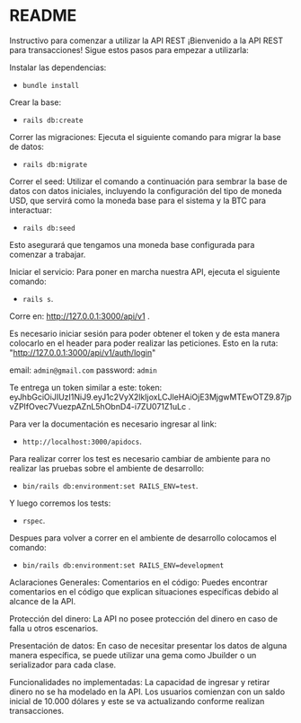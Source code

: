 # README

Instructivo para comenzar a utilizar la API REST
¡Bienvenido a la API REST para transacciones! Sigue estos pasos para empezar a utilizarla:

Instalar las dependencias:
- `bundle install`

Crear la base:
- `rails db:create`

Correr las migraciones: 
Ejecuta el siguiente comando para migrar la base de datos: 
- `rails db:migrate`

Correr el seed: 
Utilizar el comando a continuación para sembrar la base de datos con datos iniciales, incluyendo la configuración del tipo de moneda USD, que servirá como la moneda base para el sistema y la BTC para interactuar: 
- `rails db:seed`

Esto asegurará que tengamos una moneda base configurada para comenzar a trabajar.

Iniciar el servicio: Para poner en marcha nuestra API, ejecuta el siguiente comando: 
- `rails s`.

Corre en: http://127.0.0.1:3000/api/v1 .

Es necesario iniciar sesión para poder obtener el token y de esta manera colocarlo en el header para poder realizar las peticiones.
Esto en la ruta: "http://127.0.0.1:3000/api/v1/auth/login"


email: `admin@gmail.com`
password: `admin`

Te entrega un token similar a este:
token: eyJhbGciOiJIUzI1NiJ9.eyJ1c2VyX2lkIjoxLCJleHAiOjE3MjgwMTEwOTZ9.87jpvZPIfOvec7VuezpAZnL5hObnD4-i7ZU071Z1uLc .


Para ver la documentación es necesario ingresar al link:

- `http://localhost:3000/apidocs`.

Para realizar correr los test es necesario cambiar de ambiente para no realizar las pruebas sobre el ambiente de desarrollo:

- `bin/rails db:environment:set RAILS_ENV=test`.

Y luego corremos los tests:

- `rspec`.

Despues para volver a correr en el ambiente de desarrollo colocamos el comando:

- `bin/rails db:environment:set RAILS_ENV=development`

Aclaraciones Generales:
Comentarios en el código: Puedes encontrar comentarios en el código que explican situaciones específicas debido al alcance de la API.

Protección del dinero: La API no posee protección del dinero en caso de falla u otros escenarios.

Presentación de datos: En caso de necesitar presentar los datos de alguna manera específica, se puede utilizar una gema como Jbuilder o un serializador para cada clase.

Funcionalidades no implementadas: La capacidad de ingresar y retirar dinero no se ha modelado en la API. Los usuarios comienzan con un saldo inicial de 10.000 dólares y este se va actualizando conforme realizan transacciones.
